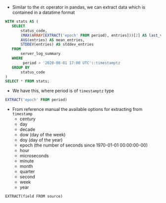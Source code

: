 
- Similar to the `dt` operator in pandas, we can extract data which is contained in a datatime format

```sql
WITH stats AS (
   SELECT
       status_code,
       (MAX(ARRAY[EXTRACT('epoch' FROM period), entries]))[2] AS last_value,
       AVG(entries) AS mean_entries,
       STDDEV(entries) AS stddev_entries
   FROM
       server_log_summary
   WHERE
        period > '2020-08-01 17:00 UTC'::timestamptz
   GROUP BY
       status_code
)
SELECT * FROM stats;
```

- We have this, where period is of `timestamptz` type

```sql
EXTRACT('epoch' FROM period)
```

- From reference manual the available options for extracting from `timestamp`
   - century
   - day
   - decade
   - dow (day of the week)
   - doy (day of the year)
   - epoch (the number of seconds since 1970-01-01 00:00:00-00)
   - hour
   - microseconds
   - minute
   - month
   - quarter
   - second
   - week
   - year

```
EXTRACT(field FROM source)
```
